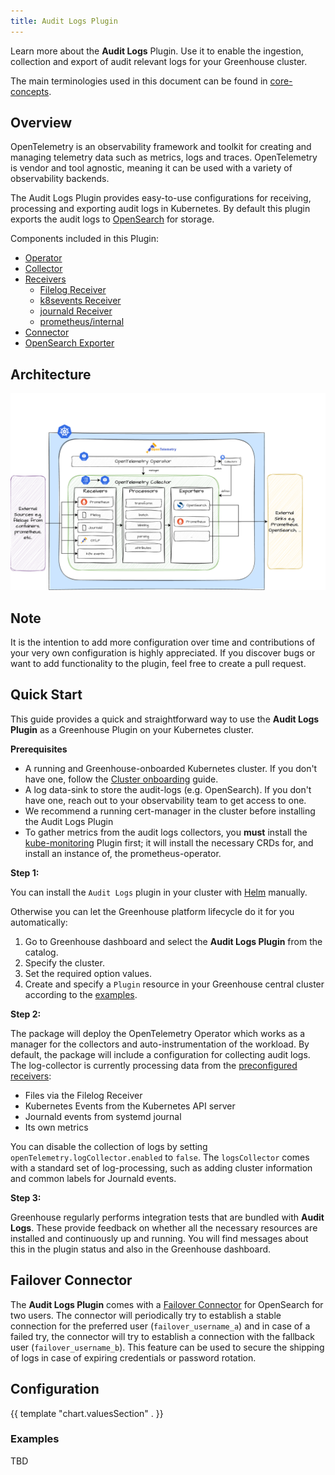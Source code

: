 ```yaml
---
title: Audit Logs Plugin
---
```


Learn more about the **Audit Logs** Plugin. Use it to enable the ingestion, collection and export of audit relevant logs for your Greenhouse cluster.

The main terminologies used in this document can be found in [core-concepts](https://cloudoperators.github.io/greenhouse/docs/getting-started/core-concepts).

## Overview

OpenTelemetry is an observability framework and toolkit for creating and managing telemetry data such as metrics, logs and traces. OpenTelemetry is vendor and tool agnostic, meaning it can be used with a variety of observability backends. 

The Audit Logs Plugin provides easy-to-use configurations for receiving, processing and exporting audit logs in Kubernetes. By default this plugin exports the audit logs to [OpenSearch](https://opensearch.org) for storage.

Components included in this Plugin:

- [Operator](https://opentelemetry.io/docs/kubernetes/operator/)
- [Collector](https://github.com/open-telemetry/opentelemetry-collector)
- [Receivers](https://github.com/open-telemetry/opentelemetry-collector/blob/main/receiver/README.md)
    - [Filelog Receiver](https://github.com/open-telemetry/opentelemetry-collector-contrib/tree/main/receiver/filelogreceiver)
    - [k8sevents Receiver](https://github.com/open-telemetry/opentelemetry-collector-contrib/tree/main/receiver/k8seventsreceiver)
    - [journald Receiver](https://github.com/open-telemetry/opentelemetry-collector-contrib/tree/main/receiver/journaldreceiver)
    - [prometheus/internal](https://opentelemetry.io/docs/collector/internal-telemetry/)
- [Connector](https://opentelemetry.io/docs/collector/building/connector/) 
- [OpenSearch Exporter](https://github.com/open-telemetry/opentelemetry-collector-contrib/tree/main/exporter/opensearchexporter)

## Architecture

![OpenTelemetry Architecture](img/otel-arch.png)

## Note

It is the intention to add more configuration over time and contributions of your very own configuration is highly appreciated. If you discover bugs or want to add functionality to the plugin, feel free to create a pull request.

## Quick Start

This guide provides a quick and straightforward way to use the **Audit Logs Plugin** as a Greenhouse Plugin on your Kubernetes cluster.

**Prerequisites**

- A running and Greenhouse-onboarded Kubernetes cluster. If you don't have one, follow the [Cluster onboarding](https://cloudoperators.github.io/greenhouse/docs/user-guides/cluster/onboarding) guide.
- A log data-sink to store the audit-logs (e.g. OpenSearch). If you don't have one, reach out to your observability team to get access to one.
- We recommend a running cert-manager in the cluster before installing the Audit Logs Plugin
- To gather metrics from the audit logs collectors, you **must** install the [kube-monitoring](https://cloudoperators.github.io/greenhouse/docs/reference/catalog/kube-monitoring) Plugin first; it will install the necessary CRDs for, and install an instance of, the prometheus-operator.

**Step 1:**

You can install the `Audit Logs` plugin in your cluster with [Helm](https://helm.sh/docs/helm/helm_install) manually. 

Otherwise you can let the Greenhouse platform lifecycle do it for you automatically:
  1. Go to Greenhouse dashboard and select the **Audit Logs Plugin** from the catalog.
  1. Specify the cluster.
  1. Set the required option values.
  1. Create and specify a `Plugin` resource in your Greenhouse central cluster according to the [examples](#examples).

**Step 2:**

The package will deploy the OpenTelemetry Operator which works as a manager for the collectors and auto-instrumentation of the workload. By default, the package will include a configuration for collecting audit logs. The log-collector is currently processing data from the [preconfigured receivers](#Overview): 

- Files via the Filelog Receiver
- Kubernetes Events from the Kubernetes API server
- Journald events from systemd journal
- Its own metrics

You can disable the collection of logs by setting `openTelemetry.logCollector.enabled` to `false`.  The `logsCollector` comes with a standard set of log-processing, such as adding cluster information and common labels for Journald events.

**Step 3:**

Greenhouse regularly performs integration tests that are bundled with **Audit Logs**. These provide feedback on whether all the necessary resources are installed and continuously up and running. You will find messages about this in the plugin status and also in the Greenhouse dashboard.

## Failover Connector

The **Audit Logs Plugin** comes with a [Failover Connector](https://github.com/open-telemetry/opentelemetry-collector-contrib/tree/main/connector/failoverconnector) for OpenSearch for two users. The connector will periodically try to establish a stable connection for the preferred user (`failover_username_a`) and in case of a failed try, the connector will try to establish a connection with the fallback user (`failover_username_b`). This feature can be used to secure the shipping of logs in case of expiring credentials or password rotation.

## Configuration

{{ template "chart.valuesSection" . }}

### Examples

TBD
